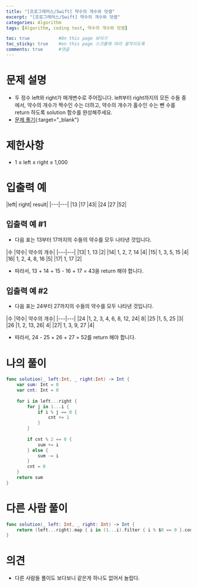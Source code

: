 ```yaml
---
title: "[프로그래머스/Swift] 약수의 개수와 덧셈"
excerpt: "[프로그래머스/Swift] 약수의 개수와 덧셈"
categories: Algorithm
tags: [Algorithm, coding test, 약수의 개수와 덧셈]

toc: true           #On this page 보이기 
toc_sticky: true    #on this page 스크롤에 따라 움직이도록 
comments: true      #댓글
---
```

# 문제 설명 
- 두 정수 left와 right가 매개변수로 주어집니다. left부터 right까지의 모든 수들 중에서, 약수의 개수가 짝수인 수는 더하고, 약수의 개수가 홀수인 수는 뺀 수를 return 하도록 solution 함수를 완성해주세요.
- [문제 풀기](https://school.programmers.co.kr/learn/courses/30/lessons/77884){:target="_blank"} 

# 제한사항
- 1 ≤ left ≤ right ≤ 1,000

# 입출력 예

|left|	right|	result|
|---|---|
|13	|17	|43|
|24	|27	|52|

## 입출력 예 #1 
- 다음 표는 13부터 17까지의 수들의 약수를 모두 나타낸 것입니다.

|수	|약수|	약수의 개수|
|---|---|
|13|	1, 13	|2|
|14|	1, 2, 7, 14	|4|
|15|	1, 3, 5, 15	|4|
|16|	1, 2, 4, 8, 16	|5|
|17|	1, 17	|2|

- 따라서, 13 + 14 + 15 - 16 + 17 = 43을 return 해야 합니다.

## 입출력 예 #2 
- 다음 표는 24부터 27까지의 수들의 약수를 모두 나타낸 것입니다.

|수	|약수|	약수의 개수|
|---|---|
|24	|1, 2, 3, 4, 6, 8, 12, 24|	8|
|25	|1, 5, 25	|3|
|26	|1, 2, 13, 26|	4|
|27|	1, 3, 9, 27	|4|

- 따라서, 24 - 25 + 26 + 27 = 52를 return 해야 합니다.

# 나의 풀이 
```swift 
func solution(_ left:Int, _ right:Int) -> Int {
    var sum: Int = 0 
    var cnt: Int = 0  
    
    for i in left...right { 
        for j in 1...i {
            if i % j == 0 {
                cnt += 1 
            }
        }
        
        if cnt % 2 == 0 {
            sum += i 
        } else {
            sum -= i 
        }
        cnt = 0 
    }    
    return sum
}
``` 
# 다른 사람 풀이 
```swift 
func solution(_ left: Int, _ right: Int) -> Int {
    return (left...right).map { i in (1...i).filter { i % $0 == 0 }.count % 2 == 0 ? i : -i }.reduce(0, +)
}
``` 

# 의견 
- 다른 사람들 풀이도 보다보니 같은게 하나도 없어서 놀랍다.
